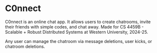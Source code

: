 # C0nnect
C0nnect is an online chat app. It allows users to create chatrooms, invite their friends with simple codes, and chat away. Made for CS 4459B - Scalable + Robust Distributed Systems at Western University, 2024-25. 

Any user can manage the chatroom via message deletions, user kicks, or chatroom deletions. 
